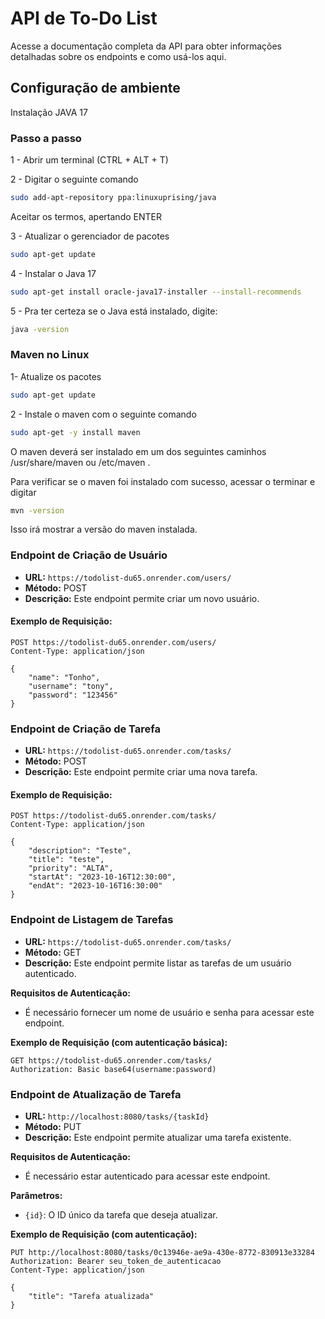 # API de To-Do List

Acesse a documentação completa da API para obter informações detalhadas sobre os endpoints e como usá-los aqui.


## Configuração de ambiente

Instalação JAVA 17

### Passo a passo

1 - Abrir um terminal (CTRL + ALT + T)

2 - Digitar o seguinte comando 
```BASH
sudo add-apt-repository ppa:linuxuprising/java
```
Aceitar os termos, apertando ENTER


3 - Atualizar o gerenciador de pacotes
```BASH
sudo apt-get update
```

4 - Instalar o Java 17
```bash
sudo apt-get install oracle-java17-installer --install-recommends
```

5 - Pra ter certeza se o Java está instalado, digite:
```bash 
java -version 
```

### Maven no Linux

1-  Atualize os pacotes
```bash 
sudo apt-get update
```

2 - Instale o maven com o seguinte comando
```bash
sudo apt-get -y install maven
```

O maven deverá ser instalado em um dos seguintes caminhos /usr/share/maven
 ou /etc/maven
.

Para verificar se o maven foi instalado com sucesso, acessar o terminar e digitar
```bash
mvn -version
```

Isso irá mostrar a versão do maven instalada.

### Endpoint de Criação de Usuário

- **URL:** `https://todolist-du65.onrender.com/users/`
- **Método:** POST
- **Descrição:** Este endpoint permite criar um novo usuário.

#### Exemplo de Requisição:

```http
POST https://todolist-du65.onrender.com/users/
Content-Type: application/json

{
    "name": "Tonho",
    "username": "tony",
    "password": "123456"
}
```

### Endpoint de Criação de Tarefa

- **URL:** `https://todolist-du65.onrender.com/tasks/`
- **Método:** POST
- **Descrição:** Este endpoint permite criar uma nova tarefa.

#### Exemplo de Requisição:

```http
POST https://todolist-du65.onrender.com/tasks/
Content-Type: application/json

{
    "description": "Teste",
    "title": "teste",
    "priority": "ALTA",
    "startAt": "2023-10-16T12:30:00",
    "endAt": "2023-10-16T16:30:00"  
}
```

### Endpoint de Listagem de Tarefas

- **URL:** `https://todolist-du65.onrender.com/tasks/`
- **Método:** GET
- **Descrição:** Este endpoint permite listar as tarefas de um usuário autenticado.

**Requisitos de Autenticação:**
- É necessário fornecer um nome de usuário e senha para acessar este endpoint.

**Exemplo de Requisição (com autenticação básica):**

```http
GET https://todolist-du65.onrender.com/tasks/
Authorization: Basic base64(username:password)
```

### Endpoint de Atualização de Tarefa

- **URL:** `http://localhost:8080/tasks/{taskId}`
- **Método:** PUT
- **Descrição:** Este endpoint permite atualizar uma tarefa existente.

**Requisitos de Autenticação:**
- É necessário estar autenticado para acessar este endpoint.

**Parâmetros:**
- `{id}`: O ID único da tarefa que deseja atualizar.

**Exemplo de Requisição (com autenticação):**

```http
PUT http://localhost:8080/tasks/0c13946e-ae9a-430e-8772-830913e33284
Authorization: Bearer seu_token_de_autenticacao
Content-Type: application/json

{
    "title": "Tarefa atualizada"
}

